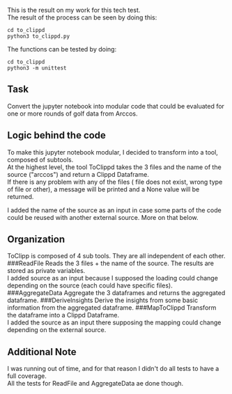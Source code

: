 This is the result on my work for this tech test.
<br/> The result of the process can be seen by doing this:
```buildoutcfg
cd to_clippd
python3 to_clippd.py
```
The functions can be tested by doing:
```buildoutcfg
cd to_clippd
python3 -m unittest
```

## Task
Convert the jupyter notebook into modular code that could be evaluated for one or more
rounds of golf data from Arccos.

## Logic behind the code
To make this jupyter notebook modular, I decided to transform into a tool, composed of subtools.
</br>At the highest level, the tool ToClippd takes the 3 files and the name of the source ("arccos") and return a Clippd Dataframe.
</br>If there is any problem with any of the files ( file does not exist, wrong type of file or other), a message will be printed and a None value will be returned.

I added the name of the source as an input in case some parts of the code could be reused with another external source. More on that below.

## Organization
ToClipp is composed of 4 sub tools. They are all independent of each other.
###ReadFile
Reads the 3 files + the name of the source. The results are stored as private variables.
</br>I added source as an input because I supposed the loading could change depending on the source (each could have specific files).
###AggregateData
Aggregate the 3 dataframes and returns the aggregated dataframe.
###DeriveInsights
Derive the insights from some basic information from the aggregated dataframe.
###MapToClippd
Transform the dataframe into a Clippd Dataframe.
<br/>I added the source as an input there supposing the mapping could change depending on the external source.

## Additional Note
I was running out of time, and for that reason I didn't do all tests to have a full coverage.
<br/> All the tests for ReadFile and AggregateData ae done though.

